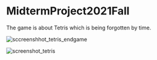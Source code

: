 # MidtermProject2021Fall

The game is about Tetris which is being forgotten by time.

![sccreenshhot_tetris_endgame](https://user-images.githubusercontent.com/74504370/141767742-278ecd85-c174-443e-a891-a9435c577bbd.png)

![screenshot_tetris](https://user-images.githubusercontent.com/74504370/141767745-0da10612-e014-4c96-bafe-8fab597f51d1.png)
